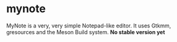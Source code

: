 # mynote

MyNote is a very, very simple Notepad-like editor. It uses Gtkmm, gresources and the Meson Build system. **No stable version yet**
